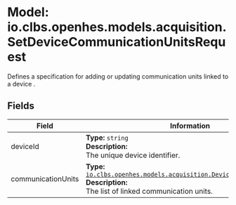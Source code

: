 # Model: io.clbs.openhes.models.acquisition.SetDeviceCommunicationUnitsRequest

Defines a specification for adding or updating communication units linked to a device .

## Fields

| Field | Information |
| --- | --- |
| deviceId | <b>Type:</b> `string`<br><b>Description:</b><br>The unique device identifier. |
| communicationUnits | <b>Type:</b> [`io.clbs.openhes.models.acquisition.DeviceCommunicationUnit`](model-io-clbs-openhes-models-acquisition-devicecommunicationunit.md)<br><b>Description:</b><br>The list of linked communication units. |

